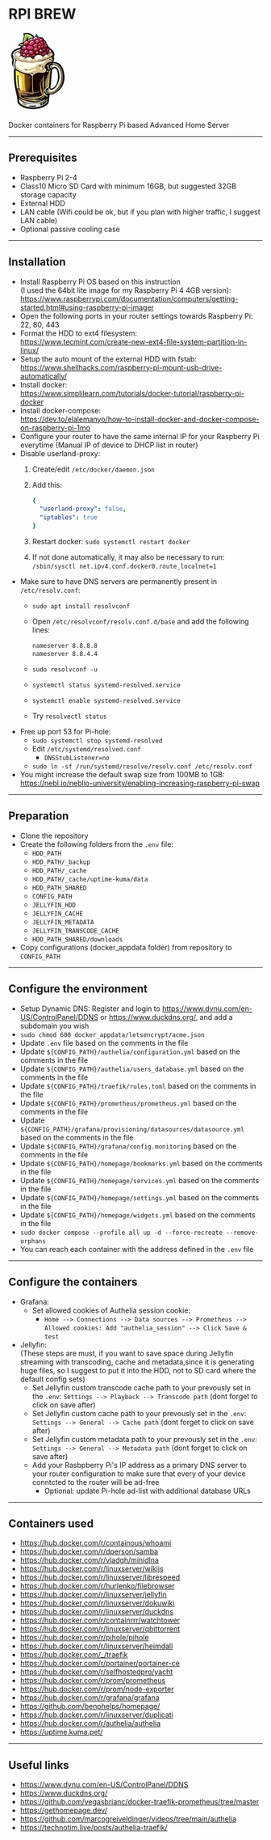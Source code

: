 # RPI BREW

![RPI BREW LOGO](images/rpi_brew_logo.jpeg)

Docker containers for Raspberry Pi based Advanced Home Server

---

## Prerequisites

- Raspberry Pi 2-4
- Class10 Micro SD Card with minimum 16GB, but suggested 32GB storage capacity
- External HDD
- LAN cable (Wifi could be ok, but if you plan with higher traffic, I suggest LAN cable)
- Optional passive cooling case

---

## Installation

- Install Raspberry Pi OS based on this instruction  
(I used the 64bit lite image for my Raspberry Pi 4 4GB version):  
<https://www.raspberrypi.com/documentation/computers/getting-started.html#using-raspberry-pi-imager>
- Open the following ports in your router settings towards Raspberry Pi: 22, 80, 443
- Format the HDD to ext4 filesystem:  
<https://www.tecmint.com/create-new-ext4-file-system-partition-in-linux/>
- Setup the auto mount of the external HDD with fstab:  
<https://www.shellhacks.com/raspberry-pi-mount-usb-drive-automatically/>
- Install docker:  
<https://www.simplilearn.com/tutorials/docker-tutorial/raspberry-pi-docker>
- Install docker-compose:  
<https://dev.to/elalemanyo/how-to-install-docker-and-docker-compose-on-raspberry-pi-1mo>
- Configure your router to have the same internal IP for your Raspberry Pi everytime (Manual IP of device to DHCP list in router)
- Disable userland-proxy:  
  1. Create/edit ```/etc/docker/daemon.json```
  2. Add this:  

      ```yaml
      {
        "userland-proxy": false,
        "iptables": true
      }
      ```

  3. Restart docker: ```sudo systemctl restart docker```
  4. If not done automatically, it may also be necessary to run:  
  ```/sbin/sysctl net.ipv4.conf.docker0.route_localnet=1```
- Make sure to have DNS servers are permanently present in ```/etc/resolv.conf```:
  - ```sudo apt install resolvconf```
  - Open ```/etc/resolvconf/resolv.conf.d/base``` and add the following lines:  

    ```config
    nameserver 8.8.8.8
    nameserver 8.8.4.4
    ```

  - ```sudo resolvconf -u```
  - ```systemctl status systemd-resolved.service```
  - ```systemctl enable systemd-resolved.service```
  - Try ```resolvectl status```
- Free up port 53 for Pi-hole:
  - ```sudo systemctl stop systemd-resolved```
  - Edit ```/etc/systemd/resolved.conf```
    - ```DNSStubListener=no```
  - ```sudo ln -sf /run/systemd/resolve/resolv.conf /etc/resolv.conf```
- You might increase the default swap size from 100MB to 1GB:  
<https://nebl.io/neblio-university/enabling-increasing-raspberry-pi-swap>

---

## Preparation

- Clone the repository
- Create the following folders from the ```.env``` file:
  - ```HDD_PATH```
  - ```HDD_PATH/_backup```
  - ```HDD_PATH/_cache```
  - ```HDD_PATH/_cache/uptime-kuma/data```
  - ```HDD_PATH_SHARED```
  - ```CONFIG_PATH```
  - ```JELLYFIN_HDD```
  - ```JELLYFIN_CACHE```
  - ```JELLYFIN_METADATA```
  - ```JELLYFIN_TRANSCODE_CACHE```
  - ```HDD_PATH_SHARED/downloads```
- Copy configurations (docker_appdata folder) from repository to ```CONFIG_PATH```

---

## Configure the environment

- Setup Dynamic DNS: Register and login to <https://www.dynu.com/en-US/ControlPanel/DDNS> or <https://www.duckdns.org/>, and add a subdomain you wish
- ```sudo chmod 600 docker_appdata/letsencrypt/acme.json```
- Update ```.env``` file based on the comments in the file
- Update ```${CONFIG_PATH}/authelia/configuration.yml``` based on the comments in the file
- Update ```${CONFIG_PATH}/authelia/users_database.yml``` based on the comments in the file
- Update ```${CONFIG_PATH}/traefik/rules.toml``` based on the comments in the file
- Update ```${CONFIG_PATH}/prometheus/prometheus.yml``` based on the comments in the file
- Update ```${CONFIG_PATH}/grafana/provisioning/datasources/datasource.yml``` based on the comments in the file
- Update ```${CONFIG_PATH}/grafana/config.monitoring``` based on the comments in the file
- Update ```${CONFIG_PATH}/homepage/bookmarks.yml``` based on the comments in the file
- Update ```${CONFIG_PATH}/homepage/services.yml``` based on the comments in the file
- Update ```${CONFIG_PATH}/homepage/settings.yml``` based on the comments in the file
- Update ```${CONFIG_PATH}/homepage/widgets.yml``` based on the comments in the file
- ```sudo docker compose --profile all up -d --force-recreate --remove-orphans```
- You can reach each container with the address defined in the ```.env``` file

---

## Configure the containers

- Grafana:
  - Set allowed cookies of Authelia session cookie:
    - ```Home --> Connections --> Data sources --> Prometheus --> Allowed cookies: Add "authelia_session" --> Click Save & test```
- Jellyfin:  
(These steps are must, if you want to save space during Jellyfin streaming with transcoding, cache and metadata,since it is generating huge files, so I suggest to put it into the HDD, not to SD card where the default config sets)
  - Set Jellyfin custom transcode cache path to your prevously set in the ```.env```: ```Settings --> Playback --> Transcode path``` (dont forget to click on save after)
  - Set Jellyfin custom cache path to your prevously set in the ```.env```: ```Settings --> General --> Cache path``` (dont forget to click on save after)
  - Set Jellyfin custom metadata path to your prevously set in the ```.env```: ```Settings --> General --> Metadata path``` (dont forget to click on save after)
  - Add your Rasbpberry Pi's IP address as a primary DNS server to your router configuration to make sure that every of your device conntcted to the router will be ad-free
    - Optional: update Pi-hole ad-list with additional database URLs

---

## Containers used

- <https://hub.docker.com/r/containous/whoami>
- <https://hub.docker.com/r/dperson/samba>
- <https://hub.docker.com/r/vladgh/minidlna>
- <https://hub.docker.com/r/linuxserver/wikijs>
- <https://hub.docker.com/r/linuxserver/librespeed>
- <https://hub.docker.com/r/hurlenko/filebrowser>
- <https://hub.docker.com/r/linuxserver/jellyfin>
- <https://hub.docker.com/r/linuxserver/dokuwiki>
- <https://hub.docker.com/r/linuxserver/duckdns>
- <https://hub.docker.com/r/containrrr/watchtower>
- <https://hub.docker.com/r/linuxserver/qbittorrent>
- <https://hub.docker.com/r/pihole/pihole>
- <https://hub.docker.com/r/linuxserver/heimdall>
- <https://hub.docker.com/_/traefik>
- <https://hub.docker.com/r/portainer/portainer-ce>
- <https://hub.docker.com/r/selfhostedpro/yacht>
- <https://hub.docker.com/r/prom/prometheus>
- <https://hub.docker.com/r/prom/node-exporter>
- <https://hub.docker.com/r/grafana/grafana>
- <https://github.com/benphelps/homepage/>
- <https://hub.docker.com/r/linuxserver/duplicati>
- <https://hub.docker.com/r/authelia/authelia>
- <https://uptime.kuma.pet/>

---

## Useful links

- <https://www.dynu.com/en-US/ControlPanel/DDNS>
- <https://www.duckdns.org/>
- <https://github.com/vegasbrianc/docker-traefik-prometheus/tree/master>
- <https://gethomepage.dev/>
- <https://github.com/marcogreiveldinger/videos/tree/main/authelia>
- <https://technotim.live/posts/authelia-traefik/>
